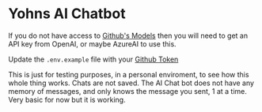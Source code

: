 # Yohns AI Chatbot
If you do not have access to [Github's Models](https://github.com/marketplace/models) then you will need to get an API key from OpenAI, or maybe AzureAI to use this.

Update the `.env.example` file with your [Github Token](https://github.com/settings/tokens)

This is just for testing purposes, in a personal enviroment, to see how this whole thing works. Chats are not saved. The AI Chat bot does not have any memory of messages, and only knows the message you sent, 1 at a time. Very basic for now but it is working.